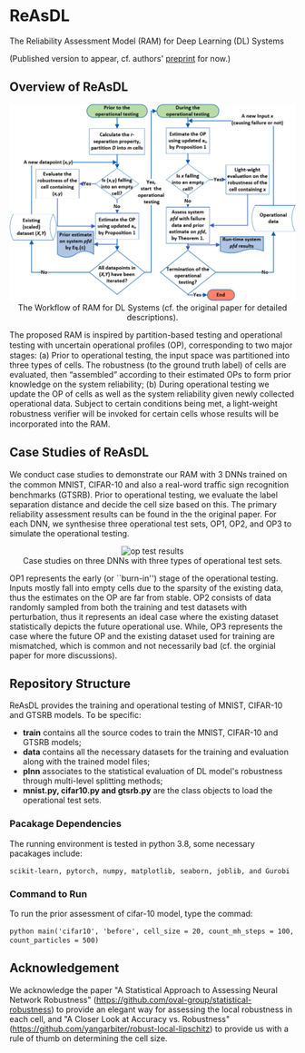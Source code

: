 # ReAsDL
The Reliability Assessment Model (RAM) for Deep Learning (DL) Systems

(Published version to appear, cf. authors' [preprint](https://x-y-zhao.github.io/files/TechRept_ReAsDL.pdf) for now.)

## Overview of ReAsDL

<p align="center">
  <img src="images/fig_workflow.png" width="600" alt="RAM work flow">
  <br />
  The Workflow of RAM for DL Systems (cf. the original paper for detailed descriptions).
  <br />
</p>


The proposed RAM is inspired by partition-based testing and operational testing with uncertain operational proﬁles (OP), corresponding to two major stages: (a) Prior to operational testing, the input space was partitioned into three types of cells. The robustness (to the ground truth label) of cells are evaluated, then “assembled” according to their estimated OPs to form prior knowledge on the system reliability; (b) During operational testing we update the OP of cells as well as the system reliability given newly collected operational data. Subject to certain conditions being met, a light-weight robustness veriﬁer will be invoked for certain cells whose results will be incorporated into the RAM.

## Case Studies of ReAsDL

We conduct case studies to demonstrate our RAM with 3 DNNs trained on the common MNIST, CIFAR-10 and also a real-word traﬃc sign recognition benchmarks (GTSRB). Prior to operational testing, we evaluate the label separation distance and decide the cell size based on this. The primary reliability assessment results can be found in the the original paper. For each DNN, we synthesise three operational test sets, OP1, OP2, and OP3 to simulate the operational testing.

<p align="center">
  <img src="images/op_test.jpg" width="800" alt="op test results">
  <br />
  Case studies on three DNNs with three types of operational test sets.
  <br />
</p>

OP1 represents the early (or ``burn-in'') stage of the operational testing. Inputs mostly fall into empty cells due to the sparsity of the existing data, thus the estimates on the OP are far from stable. OP2 consists of data randomly sampled from both the training and test datasets with perturbation, thus it represents an ideal case where the existing dataset statistically depicts the future operational use. While, OP3 represents the case where the future OP and the existing dataset used for training are mismatched, which is common and not necessarily bad (cf. the orginial paper for more discussions).

## Repository Structure

ReAsDL provides the training and operational testing of MNIST, CIFAR-10 and GTSRB models. To be specific:

* **train** contains all the source codes to train the MNIST, CIFAR-10 and GTSRB models;
* **data** contains all the necessary datasets for the training and evaluation along with the trained model files;
* **plnn** associates to the statistical evaluation of DL model's robustness through multi-level splitting methods;
* **mnist.py, cifar10.py and gtsrb.py** are the class objects to load the operational test sets.


### Pacakage Dependencies 

The running environment is tested in python 3.8, some necessary pacakages include:

```
scikit-learn, pytorch, numpy, matplotlib, seaborn, joblib, and Gurobi
```

### Command to Run

To run the prior assessment of cifar-10 model, type the commad:
```
python main('cifar10', 'before', cell_size = 20, count_mh_steps = 100, count_particles = 500)
```

## Acknowledgement 

We acknowledge the paper "A Statistical Approach to Assessing Neural Network Robustness" (https://github.com/oval-group/statistical-robustness) to provide an elegant way for assessing the local robustness in each cell, and "A Closer Look at Accuracy vs. Robustness" (https://github.com/yangarbiter/robust-local-lipschitz) to provide us with a rule of thumb on determining the cell size.
